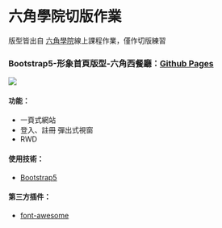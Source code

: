 # 六角學院切版作業
版型皆出自 [六角學院](https://www.hexschool.com/)線上課程作業，僅作切版練習
### Bootstrap5-形象首頁版型-六角西餐廳：[Github Pages](https://joyun25.github.io/bootstrap-hex-image-website/)
![](https://i.imgur.com/Tc2w6ff.jpg)
#### 功能：
- 一頁式網站
- 登入、註冊 彈出式視窗
- RWD
#### 使用技術：
- [Bootstrap5](https://getbootstrap.com/docs/5.0/getting-started/introduction/)
#### 第三方插件：
- [font-awesome](https://fontawesome.com/)
